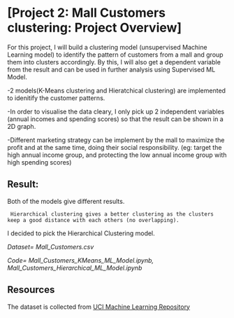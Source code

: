 # **[Project 2: Mall Customers clustering: Project Overview]** 

For this project, I will build a clustering model (unsupervised Machine Learning model) to identify the pattern of customers from a mall and group them into clusters accordingly. By this, I will also get a dependent variable from the result and can be used in further analysis using Supervised ML Model.

-2 models(K-Means clustering and Hieratchical clustering) are implemented to idenitify the customer patterns.

-In order to visualise the data cleary, I only pick up 2 independent variables (annual incomes and spending scores) so that the result can be shown in a 2D graph. 

-Different marketing strategy can be implement by the mall to maximize the profit and at the same time, doing their social responsibility. (eg: target the high annual income group, and protecting the low annual income group with high spending scores) 

## **Result:**

Both of the models give different results.

     Hierarchical clustering gives a better clustering as the clusters keep a good distance with each others (no overlapping).

I decided to pick the Hierarchical Clustering model.

*Dataset= Mall_Customers.csv*

*Code= Mall_Customers_KMeans_ML_Model.ipynb, Mall_Customers_Hierarchical_ML_Model.ipynb*


## **Resources** 

The dataset is collected from [UCI Machine Learning Repository](https://archive.ics.uci.edu/ml/datasets/Mall+Customers)
